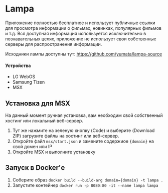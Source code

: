 # Lampa

Приложение полностью бесплатное и использует публичные ссылки для просмотра информации о фильмах, новинках, популярных фильмов и т.д. Вся доступная информация используется исключительно в познавательных целях, приложение не использует свои собственные серверы для распространения информации.

Исходники лампы доступны тут: https://github.com/yumata/lampa-source

#### Устройства
* LG WebOS
* Samsung Tizen
* MSX

## Установка для MSX

На данный момент ручная установка, вам необходим свой собственный хостинг или локальный веб-сервер. 

1. Тут же нажмите на зеленую кнопку (Code) и выберите (Download ZIP) загрузите файлы на хостинг или веб-сервер.
2. Откройте файл `msx/start.json` и замените содержиое `{domain}` на свой домен или IP
3. Откройте MSX и выполните установку

## Запуск в Docker'е

1. Соберите образ `docker build --build-arg domain={domain} -t lampa . `
2. Запустите контейнер `docker run -p 8080:80 -it --name lampa lampa`